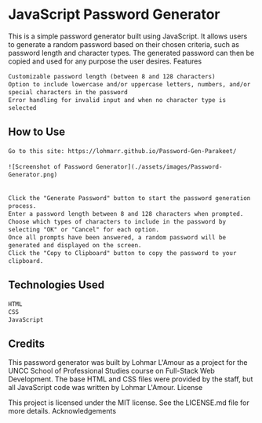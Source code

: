 # JavaScript Password Generator

This is a simple password generator built using JavaScript. It allows users to generate a random password based on their chosen criteria, such as password length and character types. The generated password can then be copied and used for any purpose the user desires.
Features

    Customizable password length (between 8 and 128 characters)
    Option to include lowercase and/or uppercase letters, numbers, and/or special characters in the password
    Error handling for invalid input and when no character type is selected

## How to Use

    Go to this site: https://lohmarr.github.io/Password-Gen-Parakeet/

    ![Screenshot of Password Generator](./assets/images/Password-Generator.png)


    Click the "Generate Password" button to start the password generation process.
    Enter a password length between 8 and 128 characters when prompted.
    Choose which types of characters to include in the password by selecting "OK" or "Cancel" for each option.
    Once all prompts have been answered, a random password will be generated and displayed on the screen.
    Click the "Copy to Clipboard" button to copy the password to your clipboard.

## Technologies Used

    HTML
    CSS
    JavaScript

## Credits

This password generator was built by Lohmar L'Amour as a project for the UNCC School of Professional Studies course on Full-Stack Web Development. The base HTML and CSS files were provided by the staff, but all JavaScript code was written by Lohmar L'Amour.
License

This project is licensed under the MIT license. See the LICENSE.md file for more details.
Acknowledgements